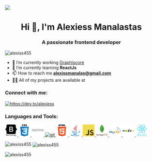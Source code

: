 <img align="center" src="https://media2.giphy.com/media/qgQUggAC3Pfv687qPC/giphy.gif?cid=ecf05e47mgph3juig7kooclffg3oiipr3y1mmrhy5bf5aclv&rid=giphy.gif&ct=g">

<h1 align="center">Hi 👋, I'm Alexiess Manalastas</h1>
<h3 align="center">A passionate frontend developer</h3>

<p align="left"> <img src="https://komarev.com/ghpvc/?username=alexiss455&label=Profile%20views&color=0e75b6&style=flat" alt="alexiss455" /> </p>

- 🔭 I’m currently working <a href="https://graphiscore.cyclic.app/">Graphiscore</a>
- 🌱 I’m currently learning **ReactJs**
- 📫 How to reach me **alexissmanalas@gmail.com**
- 👨‍💻 All of my projects are available at []()
<h3 align="left">Connect with me:</h3>
<p align="left">
<a href="https://dev.to/https://dev.to/alexiess" target="blank"><img align="center" src="https://raw.githubusercontent.com/rahuldkjain/github-profile-readme-generator/master/src/images/icons/Social/devto.svg" alt="https://dev.to/alexiess" height="30" width="40" /></a>
</p>

<h3 align="left">Languages and Tools:</h3>
<p align="left"> <a href="https://getbootstrap.com" target="_blank" rel="noreferrer"> <img src="https://raw.githubusercontent.com/devicons/devicon/master/icons/bootstrap/bootstrap-plain-wordmark.svg" alt="bootstrap" width="40" height="40"/> </a> <a href="https://www.w3schools.com/css/" target="_blank" rel="noreferrer"> <img src="https://raw.githubusercontent.com/devicons/devicon/master/icons/css3/css3-original-wordmark.svg" alt="css3" width="40" height="40"/> </a> <a href="https://expressjs.com" target="_blank" rel="noreferrer"> <img src="https://raw.githubusercontent.com/devicons/devicon/master/icons/express/express-original-wordmark.svg" alt="express" width="40" height="40"/> </a> <a href="https://git-scm.com/" target="_blank" rel="noreferrer"> <img src="https://www.vectorlogo.zone/logos/git-scm/git-scm-icon.svg" alt="git" width="40" height="40"/> </a> <a href="https://www.w3.org/html/" target="_blank" rel="noreferrer"> <img src="https://raw.githubusercontent.com/devicons/devicon/master/icons/html5/html5-original-wordmark.svg" alt="html5" width="40" height="40"/> </a> <a href="https://www.java.com" target="_blank" rel="noreferrer"> <img src="https://raw.githubusercontent.com/devicons/devicon/master/icons/java/java-original.svg" alt="java" width="40" height="40"/> </a> <a href="https://developer.mozilla.org/en-US/docs/Web/JavaScript" target="_blank" rel="noreferrer"> <img src="https://raw.githubusercontent.com/devicons/devicon/master/icons/javascript/javascript-original.svg" alt="javascript" width="40" height="40"/> </a> <a href="https://www.mongodb.com/" target="_blank" rel="noreferrer"> <img src="https://raw.githubusercontent.com/devicons/devicon/master/icons/mongodb/mongodb-original-wordmark.svg" alt="mongodb" width="40" height="40"/> </a> <a href="https://www.mysql.com/" target="_blank" rel="noreferrer"> <img src="https://raw.githubusercontent.com/devicons/devicon/master/icons/mysql/mysql-original-wordmark.svg" alt="mysql" width="40" height="40"/> </a> <a href="https://nodejs.org" target="_blank" rel="noreferrer"> <img src="https://raw.githubusercontent.com/devicons/devicon/master/icons/nodejs/nodejs-original-wordmark.svg" alt="nodejs" width="40" height="40"/> </a> <a href="https://reactjs.org/" target="_blank" rel="noreferrer"> <img src="https://raw.githubusercontent.com/devicons/devicon/master/icons/react/react-original-wordmark.svg" alt="react" width="40" height="40"/> </a> </p>

<p><img align="left" src="https://github-readme-stats.vercel.app/api/top-langs?username=alexiss455&show_icons=true&locale=en&layout=compact" alt="alexiss455" /></p>

<p>&nbsp;<img align="center" src="https://github-readme-stats.vercel.app/api?username=alexiss455&show_icons=true&locale=en" alt="alexiss455" /></p>

<p><img align="center" src="https://github-readme-streak-stats.herokuapp.com/?user=alexiss455&" alt="alexiss455" /></p>
